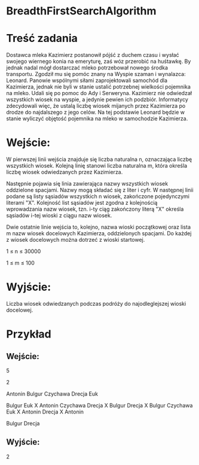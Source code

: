 # BreadthFirstSearchAlgorithm

# Treść zadania
Dostawca mleka Kazimierz postanowił pójść z duchem czasu i wysłać swojego wiernego konia na emeryturę, zaś wóz przerobić na huśtawkę. By jednak nadal mógł dostarczać mleko potrzebował nowego środka transportu. Zgodził mu się pomóc znany na Wyspie szaman i wynalazca: Leonard. Panowie wspólnymi siłami zaprojektowali samochód dla Kazimierza, jednak nie byli w stanie ustalić potrzebnej wielkości pojemnika na mleko. Udali się po pomoc do Ady i Serweryna. Kazimierz nie odwiedzał wszystkich wiosek na wyspie, a jedynie pewien ich podzbiór. Informatycy zdecydowali więc, że ustalą liczbę wiosek mijanych przez Kazimierza po drodze do najdalszego z jego celów. Na tej podstawie Leonard będzie w stanie wyliczyć objętość pojemnika na mleko w samochodzie Kazimierza.

# Wejście:
W pierwszej linii wejścia znajduje się liczba naturalna n, oznaczająca liczbę wszystkich wiosek. Kolejną linię stanowi liczba naturalna m, która określa liczbę wiosek odwiedzanych przez Kazimierza.

Następnie pojawia się linia zawierająca nazwy wszystkich wiosek oddzielone spacjami. Nazwy mogą składać się z liter i cyfr. W następnej linii podane są listy sąsiadów wszystkich n wiosek, zakończone pojedynczymi literami "X". Kolejność list sąsiadów jest zgodna z kolejnością wprowadzania nazw wiosek, tzn. i-ty ciąg zakończony literą "X" określa sąsiadów i-tej wioski z ciągu nazw wiosek.

Dwie ostatnie linie wejścia to, kolejno, nazwa wioski początkowej oraz lista m nazw wiosek docelowych Kazimierza, oddzielonych spacjami. Do każdej z wiosek docelowych można dotrzeć z wioski startowej.

1 ≤ n ≤ 30000

1 ≤ m ≤ 100

# Wyjście:
Liczba wiosek odwiedzanych podczas podróży do najodleglejszej wioski docelowej.

# Przykład
## Wejście:

5

2

Antonin Bulgur Czychawa Drecja Euk

Bulgur Euk X Antonin Czychawa Drecja X Bulgur Drecja X Bulgur Czychawa Euk X Antonin Drecja X Antonin

Bulgur Drecja

## Wyjście:

2

